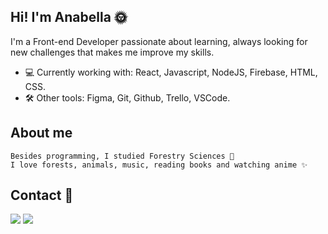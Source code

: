 ## Hi! I'm Anabella 🌞 

I'm a Front-end Developer passionate about learning, always looking for new challenges that makes me improve my skills.

- 💻 Currently working with: React, Javascript, NodeJS, Firebase, HTML, CSS.
- 🛠 Other tools: Figma, Git, Github, Trello, VSCode.

## About me

```
Besides programming, I studied Forestry Sciences 🌳
I love forests, animals, music, reading books and watching anime ✨
```
## Contact 📧

<div>
<a href="mailto: anabella.lincopan@gmail.com"><img src="https://img.shields.io/badge/-Gmail-%23333?style=for-the-badge&logo=gmail&logoColor=white" target="_blank"></a>
<a href="https://www.linkedin.com/in/anabellalincopan/" target="_blank"><img src="https://img.shields.io/badge/-LinkedIn-%230077B5?style=for-the-badge&logo=linkedin&logoColor=white" target="_blank"></a>
</div>


<!--
**AnabellaLincopan/anabellalincopan** is a ✨ _special_ ✨ repository because its `README.md` (this file) appears on your GitHub profile.

Here are some ideas to get you started:

- 🔭 I’m currently working on ...
- 🌱 I’m currently learning ...
- 👯 I’m looking to collaborate on ...
- 🤔 I’m looking for help with ...
- 💬 Ask me about ...
- 📫 How to reach me: ...
- 😄 Pronouns: ...
- ⚡ Fun fact: ...
-->
